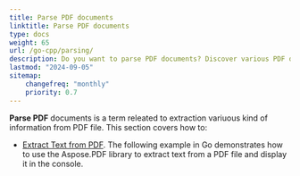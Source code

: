```yaml
---
title: Parse PDF documents
linktitle: Parse PDF documents
type: docs
weight: 65
url: /go-cpp/parsing/
description: Do you want to parse PDF documents? Discover various PDF data extraction methods with Aspose.PDF for Go via C++.
lastmod: "2024-09-05"
sitemap:
    changefreq: "monthly"
    priority: 0.7
---
```


**Parse PDF** documents is a term releated to extraction variuous kind of information from PDF file. This section covers how to:

- [Extract Text from PDF](/pdf/go-cpp/extract-text-from-pdf/). The following example in Go demonstrates how to use the Aspose.PDF library to extract text from a PDF file and display it in the console.